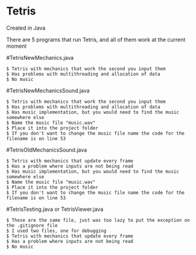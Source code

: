 Tetris
======
Created in Java

There are 5 programs that run Tetris, and all of them work at the current moment

#TetrisNewMechanics.java
```console
$ Tetris with mechanics that work the second you input them
$ Has problems with multithreading and allocation of data
$ No music
```

#TetrisNewMechanicsSound.java
```console
$ Tetris with mechanics that work the second you input them
$ Has problems with multithreading and allocation of data
$ Has music implementation, but you would need to find the music somewhere else
$ Name the music file "music.wav"
$ Place it into the project folder
$ If you don't want to change the music file name the code for the filename is on line 53
```

#TetrisOldMechanicsSound.java
```console
$ Tetris with mechanics that update every frame
$ Has a problem where inputs are not being read
$ Has music implementation, but you would need to find the music somewhere else
$ Name the music file "music.wav"
$ Place it into the project folder
$ If you don't want to change the music file name the code for the filename is on line 53
```

#TetrisTesting.java or TetrisViewer.java
```console
$ These are the same file, just was too lazy to put the exception on the .gitignore file
$ I used two files, one for debugging
$ Tetris with mechanics that update every frame
$ Has a problem where inputs are not being read
$ No music
```